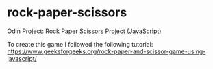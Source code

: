 # rock-paper-scissors
Odin Project: Rock Paper Scissors Project (JavaScript)

To create this game I followed the following tutorial: https://www.geeksforgeeks.org/rock-paper-and-scissor-game-using-javascript/

